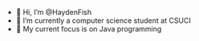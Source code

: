 - 👋 Hi, I’m @HaydenFish
- 👀 I’m currently a computer science student at CSUCI 
- 🌱 My current focus is on Java programming

<!---
HaydenFish/HaydenFish is a ✨ special ✨ repository because its `README.md` (this file) appears on your GitHub profile.
You can click the Preview link to take a look at your changes.
--->

